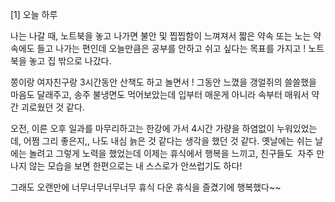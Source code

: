 \[1\] 오늘 하루

나는 나갈 때, 노트북을 놓고 나가면 불안 및 찝찝함이 느껴져서 짧은 약속 또는 노는 약속에도 들고 나가는 편인데 오늘만큼은 공부를 안하고 쉬고 싶다는 목표를 가지고 ! 노트북을 놓고 집 밖으로 나갔다.

쫑이랑 여자친구랑 3시간동안 산책도 하고 놀면서 ! 그동안 느꼈을 갱얼쥐의 쓸쓸했을 마음도 달래주고, 송주 불냉면도 먹어보았는데 입부터 매운게 아니라 속부터 매워서 약간 괴로웠던 것 같다.

오전, 이른 오후 일과를 마무리하고는 한강에 가서 4시간 가량을 하염없이 누워있었는데, 어쩜 그리 좋은지,, 나도 내심 늙은 것 같다는 생각을 했던 것 같다. 옛날에는 쉬는 날에는 놀려고 그렇게 노력을 했었는데 이제는 휴식에서 행복을 느끼고, 친구들도  자주 만나지 않는 모습을 보면 한편으로는 내 스스로가 안쓰럽기도 하다!

그래도 오랜만에 너무너무너무너무 휴식 다운 휴식을 즐겼기에 행복했다~~
